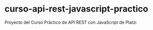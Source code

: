 # curso-api-rest-javascript-practico
Proyecto del Curso Práctico de API REST con JavaScript de Platzi
